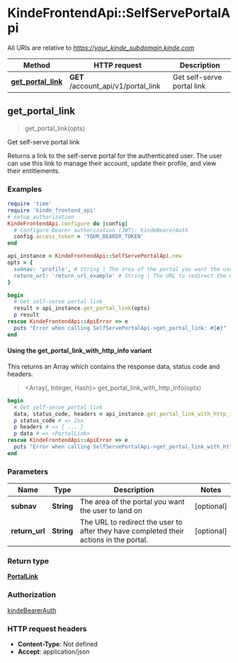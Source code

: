 # KindeFrontendApi::SelfServePortalApi

All URIs are relative to *https://your_kinde_subdomain.kinde.com*

| Method | HTTP request | Description |
| ------ | ------------ | ----------- |
| [**get_portal_link**](SelfServePortalApi.md#get_portal_link) | **GET** /account_api/v1/portal_link | Get self-serve portal link |


## get_portal_link

> <PortalLink> get_portal_link(opts)

Get self-serve portal link

Returns a link to the self-serve portal for the authenticated user. The user can use this link to manage their account, update their profile, and view their entitlements. 

### Examples

```ruby
require 'time'
require 'kinde_frontend_api'
# setup authorization
KindeFrontendApi.configure do |config|
  # Configure Bearer authorization (JWT): kindeBearerAuth
  config.access_token = 'YOUR_BEARER_TOKEN'
end

api_instance = KindeFrontendApi::SelfServePortalApi.new
opts = {
  subnav: 'profile', # String | The area of the portal you want the user to land on
  return_url: 'return_url_example' # String | The URL to redirect the user to after they have completed their actions in the portal.
}

begin
  # Get self-serve portal link
  result = api_instance.get_portal_link(opts)
  p result
rescue KindeFrontendApi::ApiError => e
  puts "Error when calling SelfServePortalApi->get_portal_link: #{e}"
end
```

#### Using the get_portal_link_with_http_info variant

This returns an Array which contains the response data, status code and headers.

> <Array(<PortalLink>, Integer, Hash)> get_portal_link_with_http_info(opts)

```ruby
begin
  # Get self-serve portal link
  data, status_code, headers = api_instance.get_portal_link_with_http_info(opts)
  p status_code # => 2xx
  p headers # => { ... }
  p data # => <PortalLink>
rescue KindeFrontendApi::ApiError => e
  puts "Error when calling SelfServePortalApi->get_portal_link_with_http_info: #{e}"
end
```

### Parameters

| Name | Type | Description | Notes |
| ---- | ---- | ----------- | ----- |
| **subnav** | **String** | The area of the portal you want the user to land on | [optional] |
| **return_url** | **String** | The URL to redirect the user to after they have completed their actions in the portal. | [optional] |

### Return type

[**PortalLink**](PortalLink.md)

### Authorization

[kindeBearerAuth](../README.md#kindeBearerAuth)

### HTTP request headers

- **Content-Type**: Not defined
- **Accept**: application/json

